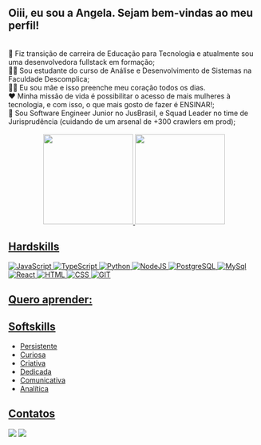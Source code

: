 ## Oiii, eu sou a Angela. Sejam bem-vindas ao meu perfil! 
<br>
<div>
💼 Fiz transição de carreira de Educação para Tecnologia e atualmente sou uma desenvolvedora fullstack em formação;
</br>
👩‍💻 Sou estudante do curso de Análise e Desenvolvimento de Sistemas na Faculdade Descomplica;
</br>
👩‍🍼 Eu sou mãe e isso preenche meu coração todos os dias. 
</br>
❤️ Minha missão de vida é possibilitar o acesso de mais mulheres à tecnologia, e com isso, o que mais gosto de fazer é ENSINAR!;
</br>  
💙 Sou Software Engineer Junior no JusBrasil, e Squad Leader no time de Jurisprudência (cuidando de um arsenal de +300 crawlers em prod);
</br>  

</div>
</br>  
<div align="center">
  <a href="https://github.com/alopo2">
  <img height="180em" src="https://github-readme-stats.vercel.app/api?username=alopo2&show_icons=true&theme=highcontrast&include_all_commits=true&count_private=true"/>
  <img height="180em" src="https://github-readme-stats.vercel.app/api/top-langs/?username=alopo2&layout=compact&langs_count=7&theme=highcontrast"/>
</div>

## Hardskills <br>

![JavaScript](https://img.shields.io/badge/JavaScript-323330?style=for-the-badge&logo=javascript&logoColor=F7DF1E)
![TypeScript](https://img.shields.io/badge/TypeScript-007ACC?style=for-the-badge&logo=typescript&logoColor=white)
![Python](https://img.shields.io/badge/Python-3776AB?style=for-the-badge&logo=python&logoColor=white)
![NodeJS](https://img.shields.io/badge/Node.js-339933?style=for-the-badge&logo=nodedotjs&logoColor=white)
![PostgreSQL](https://img.shields.io/badge/PostgreSQL-316192?style=for-the-badge&logo=postgresql&logoColor=white)
![MySql](https://img.shields.io/badge/MySQL-00000F?style=for-the-badge&logo=mysql&logoColor=white)
![React](https://img.shields.io/badge/React-20232A?style=for-the-badge&logo=react&logoColor=61DAFB)
![HTML](https://img.shields.io/badge/HTML5-E34F26?style=for-the-badge&logo=html5&logoColor=white)
![CSS](https://img.shields.io/badge/CSS3-1572B6?style=for-the-badge&logo=css3&logoColor=white)
![GIT](https://img.shields.io/badge/GIT-E44C30?style=for-the-badge&logo=git&logoColor=white)
  

## Quero aprender: <br>
  
  

## Softskills

- Persistente
- Curiosa
- Criativa
- Dedicada
- Comunicativa
- Analítica

  
## Contatos
 
<div> 
 
  <a href = "mailto:angelalopo@outlook.com"><img src="https://img.shields.io/badge/Microsoft_Outlook-0078D4?style=for-the-badge&logo=microsoft-outlook&logoColor=white" target="_blank"></a>
  <a href="https://www.linkedin.com/in/angelalopo/" target="_blank"><img src="https://img.shields.io/badge/-LinkedIn-%230077B5?style=for-the-badge&logo=linkedin&logoColor=white" target="_blank"></a> 
 
</div>

